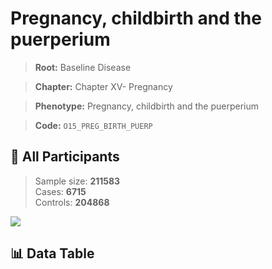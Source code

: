 # Pregnancy, childbirth and the puerperium

> **Root:** Baseline Disease  

> **Chapter:** Chapter XV- Pregnancy  

> **Phenotype:** Pregnancy, childbirth and the puerperium  

> **Code:** `O15_PREG_BIRTH_PUERP`

## 🧪 All Participants  
> Sample size: **211583**  
> Cases: **6715**  
> Controls: **204868**
<img src="/Sensitive/Figures/ALL/Baseline/O15_PREG_BIRTH_PUERP.png"/>

## 📊 Data Table
<CsvTableMRF src="/Sensitive/Data/ALL/Baseline/LG_O15_PREG_BIRTH_PUERP.csv"/>

